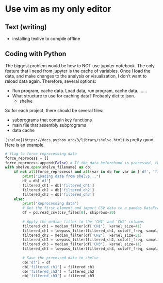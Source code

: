 # Use vim as my only editor

## Text (writing) 
- installing texlive to compile offline


## Coding with Python
The biggest problem would be how to NOT use jupyter notebook. 
The only feature that I need from jupyter is the cache of variables. Once I load the data, and make changes to the analysis or visualization, I don't want to reload data again. Therefore, several options:
- Run program, cache data. Load data, run program, cache data. ......
- What structure to use for caching data? Probably dict to json. 
    - shelve

So for each project, there should be several files:
- subprograms that contain key functions
- main file that assembly subprograms
- data cache

`[shelve](https://docs.python.org/3/library/shelve.html)` is pretty good. Here is an example. 

```python
# flag to force reprocessing data
force_reprocess = []
force_reprocess.append(False) # If the data beforehand is processed, then undoubtly this piece of data should also be processed.
with shelve.open(shelve_filename) as db:
    if not all(force_reprocess) and all(var in db for var in ['df', 'filtered_ch1', 'filtered_ch2', 'filtered_ch3']):
        print("Loading data from shelve...")
        df = db['df']
        filtered_ch1 = db['filtered_ch1']
        filtered_ch2 = db['filtered_ch2']
        filtered_ch3 = db['filtered_ch3']
    else:
        print('Reprocessing data')
        # Get the first element and import CSV data to a pandas DataFrame
        df = pd.read_csv(csv_files[0], skiprows=20)
        
        # Apply the median filter to the 'CH1' and 'CH2' columns
        filtered_ch1 = median_filter(df['CH1'], kernel_size=41)
        filtered_ch1 = lowpass_filter(filtered_ch1, cutoff_freq, sampling_rate)
        filtered_ch2 = median_filter(df['CH2'], kernel_size=51)
        filtered_ch2 = lowpass_filter(filtered_ch2, cutoff_freq, sampling_rate)
        filtered_ch3 = median_filter(df['CH3'], kernel_size=11)
        filtered_ch3 = lowpass_filter(filtered_ch3, cutoff_freq, sampling_rate)
    
        # Save the processed data to shelve
        db['df'] = df
        db['filtered_ch1'] = filtered_ch1
        db['filtered_ch2'] = filtered_ch2
        db['filtered_ch3'] = filtered_ch3
```
